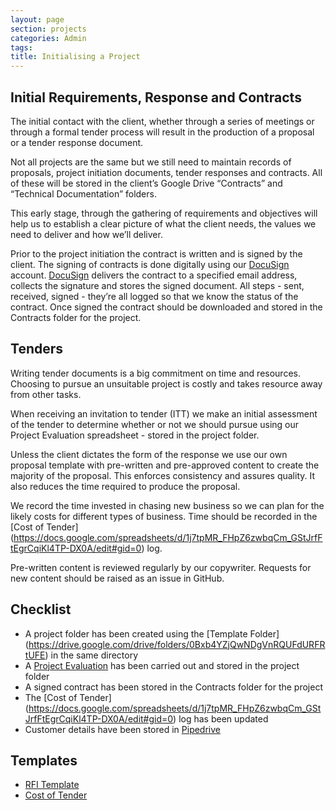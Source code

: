 ```yaml
---
layout: page
section: projects
categories: Admin
tags:
title: Initialising a Project
---
```


## Initial Requirements, Response and Contracts

The initial contact with the client, whether through a series of meetings or through a formal tender process will result in the production of a proposal or a tender response document.

Not all projects are the same but we still need to maintain records of proposals, project initiation documents, tender responses and contracts. All of these will be stored in the client’s Google Drive “Contracts” and “Technical Documentation” folders.

This early stage, through the gathering of requirements and objectives will help us to establish a clear picture of what the client needs, the values we need to deliver and how we’ll deliver.

Prior to the project initiation the contract is written and is signed by the client. The signing of contracts is done digitally using our [DocuSign](https://www.docusign.net/member/MemberLogin.aspx) account. [DocuSign](https://www.docusign.net/member/MemberLogin.aspx) delivers the contract to a specified email address, collects the signature and stores the signed document. All steps - sent, received, signed - they’re all logged so that we know the status of the contract. Once signed the contract should be downloaded and stored in the Contracts folder for the project.


## Tenders

Writing tender documents is a big commitment on time and resources. Choosing to pursue an unsuitable project is costly and takes resource away from other tasks.

When receiving an invitation to tender (ITT) we make an initial assessment of the tender to determine whether or not we should pursue using our Project Evaluation spreadsheet - stored in the project folder.

Unless the client dictates the form of the response we use our own proposal template with pre-written and pre-approved content to create the majority of the proposal. This enforces consistency and assures quality. It also reduces the time required to produce the proposal.

We record the time invested in chasing new business so we can plan for the likely costs for different types of business. Time should be recorded in the [Cost of Tender] (https://docs.google.com/spreadsheets/d/1j7tpMR_FHpZ6zwbqCm_GStJrfFtEgrCqiKl4TP-DX0A/edit#gid=0) log.

Pre-written content is reviewed regularly by our copywriter. Requests for new content should be raised as an issue in GitHub.

## Checklist

 - A project folder has been created using the [Template Folder] (https://drive.google.com/drive/folders/0Bxb4YZjQwNDgVnRQUFdURFRtUFE) in the same directory
 - A [Project Evaluation](https://docs.google.com/a/wunderkraut.com/spreadsheet/ccc?key=0Ahb4YZjQwNDgdFpOd3o3bHBkYXQ2eGV1X2diM2ZxVGc#gid=0) has been carried out and stored in the project folder
 - A signed contract has been stored in the Contracts folder for the project
 - The [Cost of Tender] (https://docs.google.com/spreadsheets/d/1j7tpMR_FHpZ6zwbqCm_GStJrfFtEgrCqiKl4TP-DX0A/edit#gid=0) log has been updated
 - Customer details have been stored in [Pipedrive](https://app.pipedrive.com)

## Templates

 - [RFI Template](https://docs.google.com/a/wunderkraut.com/document/d/1mRlELA9rTN2zFUibhhWmObO97_3RaYfrgfBqbSyeq8A/edit#)
 - [Cost of Tender](https://docs.google.com/a/wunderkraut.com/spreadsheet/ccc?key=0Ahb4YZjQwNDgdGlNeVc4djhRVUd0d0lTYjBSTDJJS3c#gid=0)
